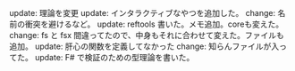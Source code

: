 update: 理論を変更
update: インタラクティブなやつを追加した。
change: 名前の衝突を避けるなど。
update: reftools 書いた。メモ追加。coreも変えた。
change: fs と fsx 間違ってたので、中身もそれに合わせて変えた。ファイルも追加。
update: 肝心の関数を定義してなかった
change: 知らんファイルが入ってた。
update: F# で検証のための型理論を書いた。